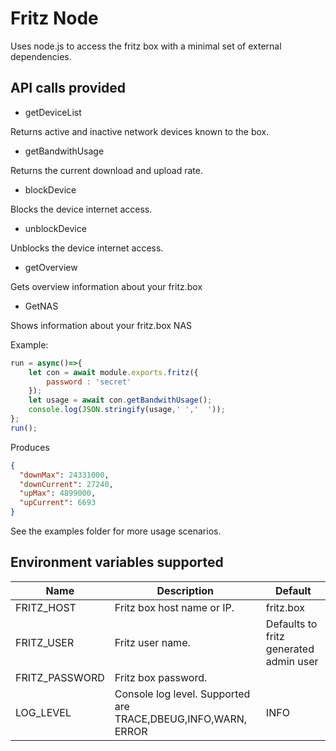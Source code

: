 Fritz Node
======================================
Uses node.js to access the fritz box with a minimal set of external dependencies. 
 

API calls provided
------------------

- getDeviceList

Returns active and inactive network devices known to the box.

- getBandwithUsage

Returns the current download and upload rate.

- blockDevice

Blocks the device internet access.

- unblockDevice

Unblocks the device internet access.

- getOverview

Gets overview information about your fritz.box

- GetNAS

Shows information about your fritz.box NAS


Example:
```javascript
run = async()=>{
    let con = await module.exports.fritz({
        password : 'secret'
    });
    let usage = await con.getBandwithUsage();
    console.log(JSON.stringify(usage,' ','  '));
};
run();
```

Produces
```json
{
  "downMax": 24331000,
  "downCurrent": 27240,
  "upMax": 4899000,
  "upCurrent": 6693
}
```

See the examples folder for more usage scenarios.


Environment variables supported
-------------------------------

| Name       | Description | Default
|------------|-------------|---------
| FRITZ_HOST | Fritz box host name or IP. | fritz.box
| FRITZ_USER | Fritz user name. | Defaults to fritz generated admin user
| FRITZ_PASSWORD | Fritz box password. 
| LOG_LEVEL | Console log level. Supported are TRACE,DBEUG,INFO,WARN, ERROR | INFO